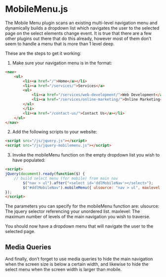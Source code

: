 # MobileMenu.js

The Mobile Menu plugin scans an existing multi-level navigation menu and dynamically builds a dropdown list which 
navigates the user to the selected page on the select elements change event. It is true that there are a few other 
plugins out there that do this already, however most of them don’t seem to handle a menu that is more than 1 level deep.

These are the steps to get it working:

1) Make sure your navigation menu is in the format:

```html
<nav>
	<ul>
		<li><a href="/">Home</a></li>
		<li><a href="/services/">Services</a>
		<ul>
			<li><a href="/services/web-development/">Web Development</a></li>
			<li><a href="/services/online-marketing/">Online Marketing</a></li>
		</ul>
		</li>
		<li><a href="/contact-us/">Contact Us</a></li>
	</ul>
</nav>
```

2) Add the following scripts to your website:

```html
<script src="/js/jquery.js"></script>
<script src="/js/jquery-mobilemenu.js"></script>
```

3) Invoke the mobileMenu function on the empty dropdown list you wish to have populated:

```html
<script>
jQuery(document).ready(function($) {
	// build select menu (for mobile) from main nav
    	$("nav > ul").after("<select id='ddlMobileNav'></select>");
    	$("#ddlMobileNav").mobileMenu({ ulsource: "nav > ul", maxlevel: 2 });
});
</script>
```
The parameters you can specify for the mobileMenu function are:
ulsource: The jquery selector referencing your unordered list.
maxlevel: The maximum number of levels of the main navigation you wish to traverse.


You should now have a dropdown menu that will navigate the user to the selected page. 


Media Queries
-------------
And finally, don’t forget to use media queries to hide the main navigation when the screen size is below a certain width, and likewise to hide the select menu when the screen width is larger than mobile.


